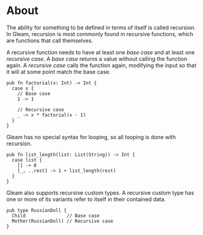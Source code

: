 # About

The ability for something to be defined in terms of itself is called recursion. In Gleam, recursion is most commonly found in recursive functions, which are functions that call themselves.

A recursive function needs to have at least one _base case_ and at least one _recursive case_. A _base case_ returns a value without calling the function again. A _recursive case_ calls the function again, modifying the input so that it will at some point match the base case.

```gleam
pub fn factorial(x: Int) -> Int {
  case x {
    // Base case
    1 -> 1

    // Recursive case
    _ -> x * factorial(x - 1)
  }
}
```

Gleam has no special syntax for looping, so all looping is done with recursion.

```gleam
pub fn list_length(list: List(String)) -> Int {
  case list {
    [] -> 0
    [_, ..rest] -> 1 + list_length(rest)
  }
}
```

Gleam also supports recursive custom types. A recursive custom type has one or more of its variants refer to itself in their contained data.

```gleam
pub type RussianDoll {
  Child               // Base case
  Mother(RussianDoll) // Recursive case
}
```
